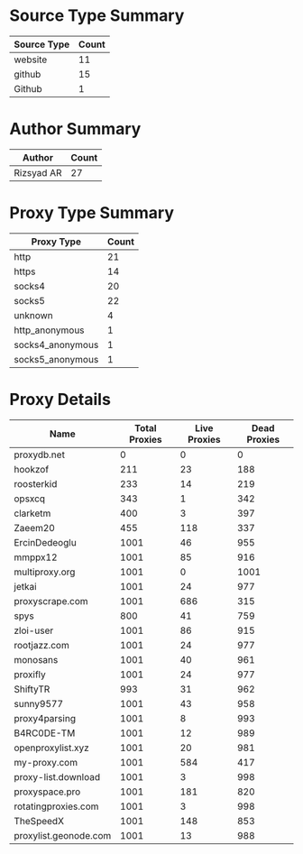 # Source Type Summary

| Source Type | Count |
|-------------|-------|
| website | 11 |
| github | 15 |
| Github | 1 |


# Author Summary

| Author | Count |
|--------|-------|
| Rizsyad AR | 27 |


# Proxy Type Summary

| Proxy Type | Count |
|------------|-------|
| http | 21 |
| https | 14 |
| socks4 | 20 |
| socks5 | 22 |
| unknown | 4 |
| http_anonymous | 1 |
| socks4_anonymous | 1 |
| socks5_anonymous | 1 |


# Proxy Details

| Name | Total Proxies | Live Proxies | Dead Proxies |
|------|---------------|--------------|---------------|
| proxydb.net | 0 | 0 | 0 |
| hookzof | 211 | 23 | 188 |
| roosterkid | 233 | 14 | 219 |
| opsxcq | 343 | 1 | 342 |
| clarketm | 400 | 3 | 397 |
| Zaeem20 | 455 | 118 | 337 |
| ErcinDedeoglu | 1001 | 46 | 955 |
| mmppx12 | 1001 | 85 | 916 |
| multiproxy.org | 1001 | 0 | 1001 |
| jetkai | 1001 | 24 | 977 |
| proxyscrape.com | 1001 | 686 | 315 |
| spys | 800 | 41 | 759 |
| zloi-user | 1001 | 86 | 915 |
| rootjazz.com | 1001 | 24 | 977 |
| monosans | 1001 | 40 | 961 |
| proxifly | 1001 | 24 | 977 |
| ShiftyTR | 993 | 31 | 962 |
| sunny9577 | 1001 | 43 | 958 |
| proxy4parsing | 1001 | 8 | 993 |
| B4RC0DE-TM | 1001 | 12 | 989 |
| openproxylist.xyz | 1001 | 20 | 981 |
| my-proxy.com | 1001 | 584 | 417 |
| proxy-list.download | 1001 | 3 | 998 |
| proxyspace.pro | 1001 | 181 | 820 |
| rotatingproxies.com | 1001 | 3 | 998 |
| TheSpeedX | 1001 | 148 | 853 |
| proxylist.geonode.com | 1001 | 13 | 988 |
